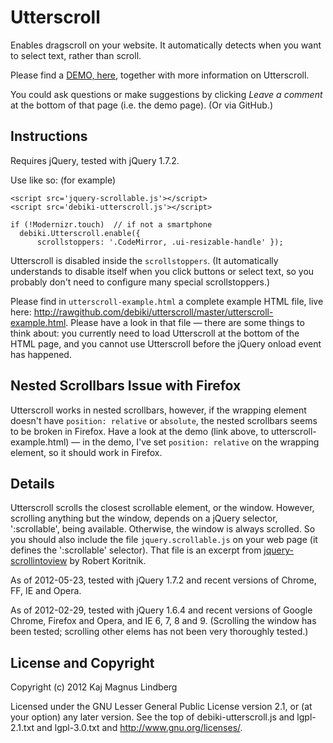 Utterscroll
===========

Enables dragscroll on your website. It automatically detects when you
want to select text, rather than scroll.

Please find a [DEMO, here][demo], together with more information on
Utterscroll. 

You could ask questions or make suggestions by clicking *Leave a
comment* at the bottom of that page (i.e. the demo page). (Or via
GitHub.)


Instructions
---------

Requires jQuery, tested with jQuery 1.7.2.

Use like so: (for example)

    <script src='jquery-scrollable.js'></script>
    <script src='debiki-utterscroll.js'></script>

    if (!Modernizr.touch)  // if not a smartphone
      debiki.Utterscroll.enable({
          scrollstoppers: '.CodeMirror, .ui-resizable-handle' });

Utterscroll is disabled inside the `scrollstoppers`. (It automatically
understands to disable itself when you click buttons or select text,
so you probably don't need to configure many special scrollstoppers.)

Please find in `utterscroll-example.html` a complete example HTML file, live here:
http://rawgithub.com/debiki/utterscroll/master/utterscroll-example.html.
Please have a look in that file — there are some things to think about:
you currently need to load Utterscroll at the bottom of the HTML page,
and you cannot use Utterscroll before the jQuery onload event has happened.


Nested Scrollbars Issue with Firefox
---------

Utterscroll works in nested scrollbars, however, if the wrapping element
doesn't have `position: relative` or `absolute`, the nested scrollbars
seems to be broken in Firefox. Have a look at the demo (link above, to
utterscroll-example.html) — in the demo, I've set `position: relative`
on the wrapping element, so it should work in Firefox.


Details
---------

Utterscroll scrolls the closest scrollable element, or the window.
However, scrolling anything but the window, depends on a jQuery
selector, ':scrollable', being available. Otherwise, the window is
always scrolled.  So you should also include the file
`jquery.scrollable.js` on your web page (it defines the ':scrollable'
selector).  That file is an excerpt from
[jquery-scrollintoview](https://github.com/litera/jquery-scrollintoview/blob/master/jquery.scrollintoview.js)
by Robert Koritnik.


As of 2012-05-23, tested with jQuery 1.7.2 and recent versions of
Chrome, FF, IE and Opera.

As of 2012-02-29, tested with jQuery 1.6.4 and recent versions of
Google Chrome, Firefox and Opera, and IE 6, 7, 8 and 9.  (Scrolling
the window has been tested; scrolling other elems has not been very
thoroughly tested.)


License and Copyright
----------

Copyright (c) 2012 Kaj Magnus Lindberg

Licensed under the GNU Lesser General Public License version 2.1, or
(at your option) any later version.  See the top of debiki-utterscroll.js
and lgpl-2.1.txt and lgpl-3.0.txt and http://www.gnu.org/licenses/.

[demo]: http://www.debiki.com/dev/-31nc3-utterscroll

